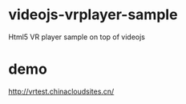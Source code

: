 # videojs-vrplayer-sample
Html5 VR player sample on top of videojs

# demo
http://vrtest.chinacloudsites.cn/
